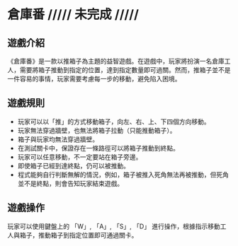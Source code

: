 # 倉庫番 /////  **未完成**  /////

## 遊戲介紹

《倉庫番》是一款以推箱子為主題的益智遊戲。在遊戲中，玩家將扮演一名倉庫工人，需要將箱子推動到指定的位置，達到指定數量即可過關。然而，推箱子並不是一件容易的事情，玩家需要考慮每一步的移動，避免陷入困境。

## 遊戲規則

- 玩家可以以「推」的方式移動箱子，向左、右、上、下四個方向移動。
- 玩家無法穿過牆壁，也無法將箱子拉動（只能推動箱子）。
- 箱子與玩家均無法穿過牆壁。
- 在測試關卡中，保證存在一條路徑可以將箱子推動到終點。
- 玩家可以任意移動，不一定要站在箱子旁邊。
- 即使箱子已經到達終點，仍可以被推動。
- 程式能夠自行判斷無解的情況，例如，箱子被推入死角無法再被推動，但死角並不是終點，則會告知玩家結束遊戲。

## 遊戲操作

玩家可以使用鍵盤上的 「W」, 「A」, 「S」, 「D」 進行操作，根據指示移動工人與箱子，推動箱子到指定位置即可通過關卡。


